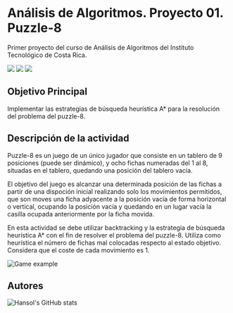 # Análisis de Algoritmos. Proyecto 01. Puzzle-8
Primer proyecto del curso de Análisis de Algoritmos del Instituto Tecnológico de Costa Rica.

![](https://img.shields.io/badge/JavaScript-ED8B00?style=plastic&logo=javascript&logoColor=white) ![](https://img.shields.io/badge/-CSS3-blue?style=plastic&logo=css3&logoColor=white) ![](https://img.shields.io/badge/-HTML-red?style=plastic&logo=html5&logoColor=white)

## Objetivo Principal
Implementar las estrategias de búsqueda heurística A* para la resolución del problema del puzzle-8.

## Descripción de la actividad
Puzzle-8 es un juego de un único jugador que consiste en un tablero de 9 posiciones (puede ser dinámico), y ocho fichas numeradas del 1 al 8, situadas en el tablero, quedando una posición del tablero vacía.

El objetivo del juego es alcanzar una determinada posición de las fichas a partir de una dispoción inicial realizando solo los movimientos permitidos, que son moves una ficha adyacente a la posición vacía de forma horizontal o vertical, ocupando la posición vacía y quedando en un lugar vacía la casilla ocupada anteriormente por la ficha movida.

En esta actividad se debe utilizar backtracking y la estrategia de búsqueda heurística A* con el fin de resolver el problema del puzzle-8. Utiliza como heurística el número de fichas mal colocadas respecto al estado objetivo. Considera que el coste de cada movimiento es 1.

![Game example](https://imgs.search.brave.com/5hMI_O43n1SxdFP4fnM9SwlvrRflNl9evvQLIYHnYq4/rs:fit:449:248:1/g:ce/aHR0cHM6Ly91c2Vy/LWltYWdlcy5naXRo/dWJ1c2VyY29udGVu/dC5jb20vMTEzMzg1/NzkvNTE1Mzg3NTct/YzRkOWFhODAtMWU1/YS0xMWU5LTk0MWYt/NDA4NjNkNzU5NjI1/LkpQRw)

## Autores
![Hansol's GitHub stats](https://github-readme-stats.vercel.app/api?username=hros19&theme=dark&show_icons=true)
